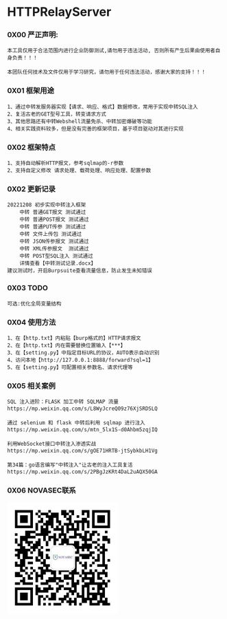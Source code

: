 

# HTTPRelayServer  



### 0X00 严正声明:

```
本工具仅用于合法范围内进行企业防御测试,请勿用于违法活动, 否则所有产生后果由使用者自身负责！！！

本团队任何技术及文件仅用于学习研究，请勿用于任何违法活动，感谢大家的支持！！！
```


### 0X01 框架用途

```
1、通过中转发服务器实现【请求、响应、格式】数据修改，常用于实现中转SQL注入
2、复活古老的GET型号工具，转变请求方式
3、其他思路还有中转Webshell流量免杀、中转加密爆破等功能
4、相关实践资料较多，但是没有完善的框架项目，基于项目驱动对其进行实现
```



### 0X02 框架特点

```
1、支持自动解析HTTP报文，参考sqlmap的-r参数
2、支持自定义修改 请求处理、载荷处理、响应处理、配置参数
```



### 0X02 更新记录

```
20221208 初步实现中转注入框架
    中转 普通GET报文 测试通过
    中转 普通POST报文 测试通过
    中转 普通PUT传参 测试通过
    中转 文件上传包 测试通过
    中转 JSON传参报文 测试通过
    中转 XML传参报文  测试通过
    中转 POST型SQL注入 测试通过
	详情查看【中转测试记录.docx】
建议测试时，开启Burpsuite查看流量信息，防止发生未知错误
```



### 0X03 TODO

```
可选:优化全局变量结构
```



### 0X04 使用方法

```
1、在【http.txt】内粘贴【burp格式的】HTTP请求报文
2、在【http.txt】内在需要替换位置输入【***】
3、在【setting.py】中指定目标URL的协议，AUTO表示自动识别
4、访问本地【http://127.0.0.1:8888/forward?sql=1】
5、在【setting.py】可配置相关参数名、请求代理等
```



### 0X05 相关案例

```
SQL 注入进阶：FLASK 加工中转 SQLMAP 流量
https://mp.weixin.qq.com/s/L8WyJcreQ09z76XjSRDSLQ

通过 selenium 和 flask 中转后利用 sqlmap 进行注入
https://mp.weixin.qq.com/s/mtn_5lx1S-d0Ahbm5zqjIQ

利用WebSocket接口中转注入渗透实战
https://mp.weixin.qq.com/s/gOE71HRTB-jtSybkbLH1Vg

第34篇：go语言编写"中转注入"让古老的注入工具复活
https://mp.weixin.qq.com/s/2PBgJzKRt4DaL2uAQX50GA
```



### 0X06 NOVASEC联系

![NOVASEC](doc/NOVASEC.jpg)